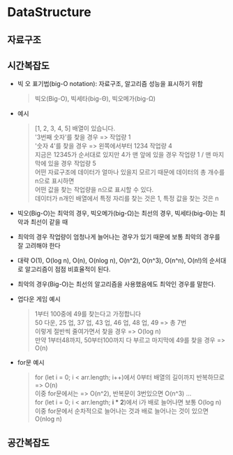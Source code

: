 # DataStructure

## 자료구조

## 시간복잡도
- 빅 오 표기법(big-O notation): 자료구조, 알고리즘 성능을 표시하기 위함
  > 빅오(Big-O), 빅세타(big-Θ), 빅오메가(big-Ω)

- 예시
  > [1, 2, 3, 4, 5] 배열이 있습니다. <br>
  > '3번째 숫자'를 찾을 경우 => 작업량 1 <br>
  > '숫자 4'를 찾을 경우 => 왼쪽에서부터 1234 작업량 4 <br>
  > 지금은 12345가 순서대로 있지만 4가 맨 앞에 있을 경우 작업량 1 / 맨 마지막에 있을 경우 작업량 5 <br>
  > 어떤 자료구조에 데이터가 얼마나 있을지 모르기 때문에 데이터의 총 개수를 n으로 표시하면 <br>
  > 어떤 값을 찾는 작업량을 n으로 표시할 수 있다. <br>
  > 데이터가 n개인 배열에서 특정 자리를 찾는 것은 1, 특정 값을 찾는 것은 n

- 빅오(Big-O)는 최악의 경우, 빅오메가(big-Ω)는 최선의 경우, 빅세타(big-Θ)는 최악과 최선이 같을 때

- 최악의 경우 작업량이 엄청나게 늘어나는 경우가 있기 때문에 보통 최악의 경우를 잘 고려해야 한다

- 대략 O(1), O(log n), O(n), O(nlog n), O(n^2), O(n^3), O(n^n), O(n!)의 순서대로 알고리즘이 점점 비효율적이 된다.

- 최악의 경우(Big-O)는 최선의 알고리즘을 사용했음에도 최악인 경우를 말한다.

- 업다운 게임 예시
  > 1부터 100중에 49를 찾는다고 가정합니다 <br>
  > 50 다운, 25 업, 37 업, 43 업, 46 업, 48 업, 49 => 총 7번 <br>
  > 이렇게 절반씩 줄여가면서 찾을 경우 => O(log n) <br>
  > 만약 1부터48까지, 50부터100까지 다 부르고 마지막에 49를 찾을 경우 => O(n) <br>

- for문 예시 <br>
  > for (let i = 0; i < arr.length; i++)에서 0부터 배열의 길이까지 반복하므로 => O(n) <br>
  > 이중 for문에서는 => O(n^2), 반복문이 3번있으면 O(n^3) ... <br>
  > for (let i = 0; i < arr.length; **i * 2**)에서 i가 배로 늘어나면 보통 O(log n) <br>
  > 이중 for문에서 순차적으로 늘어나는 것과 배로 늘어나는 것이 있으면 O(nlog n) <br>

## 공간복잡도
